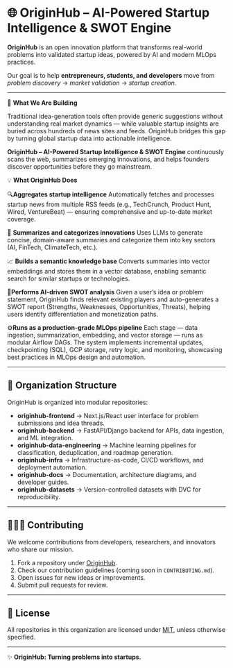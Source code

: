# 🌐 OriginHub – AI-Powered Startup Intelligence & SWOT Engine

**OriginHub** is an open innovation platform that transforms real-world problems into validated startup ideas, powered by AI and modern MLOps practices.  

Our goal is to help **entrepreneurs, students, and developers** move from *problem discovery* → *market validation* → *startup creation*.  

---

🚀 **What We Are Building**

Traditional idea-generation tools often provide generic suggestions without understanding real market dynamics — while valuable startup insights are buried across hundreds of news sites and feeds. OriginHub bridges this gap by turning global startup data into actionable intelligence.

**OriginHub – AI-Powered Startup Intelligence & SWOT Engine** continuously scans the web, summarizes emerging innovations, and helps founders discover opportunities before they go mainstream.

💡 **What OriginHub Does**

🔍**Aggregates startup intelligence**
Automatically fetches and processes startup news from multiple RSS feeds (e.g., TechCrunch, Product Hunt, Wired, VentureBeat) — ensuring comprehensive and up-to-date market coverage.

🧠 **Summarizes and categorizes innovations**
Uses LLMs to generate concise, domain-aware summaries and categorize them into key sectors (AI, FinTech, ClimateTech, etc.).

📈 **Builds a semantic knowledge base**
Converts summaries into vector embeddings and stores them in a vector database, enabling semantic search for similar startups or technologies.

🧩**Performs AI-driven SWOT analysis**
Given a user’s idea or problem statement, OriginHub finds relevant existing players and auto-generates a SWOT report (Strengths, Weaknesses, Opportunities, Threats), helping users identify differentiation and monetization paths.

⚙️**Runs as a production-grade MLOps pipeline**
Each stage — data ingestion, summarization, embedding, and vector storage — runs as modular Airflow DAGs.
The system implements incremental updates, checkpointing (SQL), GCP storage, retry logic, and monitoring, showcasing best practices in MLOps design and automation. 

---

## 📂 Organization Structure
OriginHub is organized into modular repositories:  

- **originhub-frontend** → Next.js/React user interface for problem submissions and idea threads.  
- **originhub-backend** → FastAPI/Django backend for APIs, data ingestion, and ML integration.  
- **originhub-data-engineering** → Machine learning pipelines for classification, deduplication, and roadmap generation.  
- **originhub-infra** → Infrastructure-as-code, CI/CD workflows, and deployment automation.  
- **originhub-docs** → Documentation, architecture diagrams, and developer guides.  
- **originhub-datasets** → Version-controlled datasets with DVC for reproducibility.  

---

## 🧑‍🤝‍🧑 Contributing
We welcome contributions from developers, researchers, and innovators who share our mission.  

1. Fork a repository under [OriginHub](https://github.com/OriginHub).  
2. Check our contribution guidelines (coming soon in `CONTRIBUTING.md`).  
3. Open issues for new ideas or improvements.  
4. Submit pull requests for review.  

---

## 📜 License
All repositories in this organization are licensed under [MIT](https://opensource.org/licenses/MIT), unless otherwise specified.  

---

✨ **OriginHub: Turning problems into startups.**
